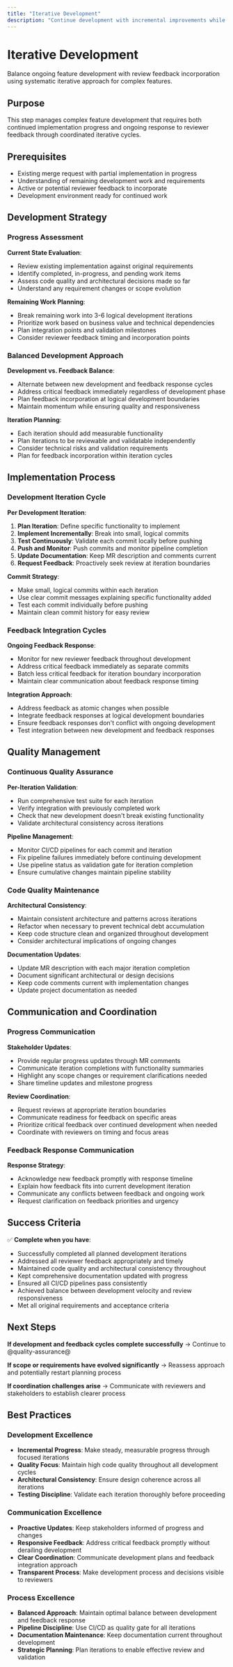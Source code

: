 ```yaml
---
title: "Iterative Development"
description: "Continue development with incremental improvements while addressing ongoing review feedback"
---
```


# Iterative Development

Balance ongoing feature development with review feedback incorporation using systematic iterative approach for complex features.

## Purpose

This step manages complex feature development that requires both continued implementation progress and ongoing response to reviewer feedback through coordinated iterative cycles.

## Prerequisites

- Existing merge request with partial implementation in progress
- Understanding of remaining development work and requirements
- Active or potential reviewer feedback to incorporate
- Development environment ready for continued work

## Development Strategy

### Progress Assessment

**Current State Evaluation**:
- Review existing implementation against original requirements
- Identify completed, in-progress, and pending work items
- Assess code quality and architectural decisions made so far
- Understand any requirement changes or scope evolution

**Remaining Work Planning**:
- Break remaining work into 3-6 logical development iterations
- Prioritize work based on business value and technical dependencies
- Plan integration points and validation milestones
- Consider reviewer feedback timing and incorporation points

### Balanced Development Approach

**Development vs. Feedback Balance**:
- Alternate between new development and feedback response cycles
- Address critical feedback immediately regardless of development phase
- Plan feedback incorporation at logical development boundaries
- Maintain momentum while ensuring quality and responsiveness

**Iteration Planning**:
- Each iteration should add measurable functionality
- Plan iterations to be reviewable and validatable independently
- Consider technical risks and validation requirements
- Plan for feedback incorporation within iteration cycles

## Implementation Process

### Development Iteration Cycle

**Per Development Iteration**:
1. **Plan Iteration**: Define specific functionality to implement
2. **Implement Incrementally**: Break into small, logical commits
3. **Test Continuously**: Validate each commit locally before pushing
4. **Push and Monitor**: Push commits and monitor pipeline completion
5. **Update Documentation**: Keep MR description and comments current
6. **Request Feedback**: Proactively seek review at iteration boundaries

**Commit Strategy**:
- Make small, logical commits within each iteration
- Use clear commit messages explaining specific functionality added
- Test each commit individually before pushing
- Maintain clean commit history for easy review

### Feedback Integration Cycles

**Ongoing Feedback Response**:
- Monitor for new reviewer feedback throughout development
- Address critical feedback immediately as separate commits
- Batch less critical feedback for iteration boundary incorporation
- Maintain clear communication about feedback response timing

**Integration Approach**:
- Address feedback as atomic changes when possible
- Integrate feedback responses at logical development boundaries
- Ensure feedback responses don't conflict with ongoing development
- Test integration between new development and feedback responses

## Quality Management

### Continuous Quality Assurance

**Per-Iteration Validation**:
- Run comprehensive test suite for each iteration
- Verify integration with previously completed work
- Check that new development doesn't break existing functionality
- Validate architectural consistency across iterations

**Pipeline Management**:
- Monitor CI/CD pipelines for each commit and iteration
- Fix pipeline failures immediately before continuing development
- Use pipeline status as validation gate for iteration completion
- Ensure cumulative changes maintain pipeline stability

### Code Quality Maintenance

**Architectural Consistency**:
- Maintain consistent architecture and patterns across iterations
- Refactor when necessary to prevent technical debt accumulation
- Keep code structure clean and organized throughout development
- Consider architectural implications of ongoing changes

**Documentation Updates**:
- Update MR description with each major iteration completion
- Document significant architectural or design decisions
- Keep code comments current with implementation changes
- Update project documentation as needed

## Communication and Coordination

### Progress Communication

**Stakeholder Updates**:
- Provide regular progress updates through MR comments
- Communicate iteration completions with functionality summaries
- Highlight any scope changes or requirement clarifications needed
- Share timeline updates and milestone progress

**Review Coordination**:
- Request reviews at appropriate iteration boundaries
- Communicate readiness for feedback on specific areas
- Prioritize critical feedback over continued development when needed
- Coordinate with reviewers on timing and focus areas

### Feedback Response Communication

**Response Strategy**:
- Acknowledge new feedback promptly with response timeline
- Explain how feedback fits into current development iteration
- Communicate any conflicts between feedback and ongoing work
- Request clarification on feedback priorities and urgency

## Success Criteria

✅ **Complete when you have**:
- Successfully completed all planned development iterations
- Addressed all reviewer feedback appropriately and timely
- Maintained code quality and architectural consistency throughout
- Kept comprehensive documentation updated with progress
- Ensured all CI/CD pipelines pass consistently
- Achieved balance between development velocity and review responsiveness
- Met all original requirements and acceptance criteria

## Next Steps

**If development and feedback cycles complete successfully** → Continue to @quality-assurance@

**If scope or requirements have evolved significantly** → Reassess approach and potentially restart planning process

**If coordination challenges arise** → Communicate with reviewers and stakeholders to establish clearer process

## Best Practices

### Development Excellence
- **Incremental Progress**: Make steady, measurable progress through focused iterations
- **Quality Focus**: Maintain high code quality throughout all development cycles
- **Architectural Consistency**: Ensure design coherence across all iterations
- **Testing Discipline**: Validate each iteration thoroughly before proceeding

### Communication Excellence  
- **Proactive Updates**: Keep stakeholders informed of progress and changes
- **Responsive Feedback**: Address critical feedback promptly without derailing development
- **Clear Coordination**: Communicate development plans and feedback integration approach
- **Transparent Process**: Make development process and decisions visible to reviewers

### Process Excellence
- **Balanced Approach**: Maintain optimal balance between development and feedback response
- **Pipeline Discipline**: Use CI/CD as quality gate for all iterations
- **Documentation Maintenance**: Keep documentation current throughout development
- **Strategic Planning**: Plan iterations to enable effective review and validation